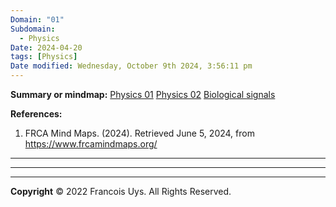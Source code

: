 ```yaml
---
Domain: "01"
Subdomain:
  - Physics
Date: 2024-04-20
tags: [Physics]
Date modified: Wednesday, October 9th 2024, 3:56:11 pm
---
```

**Summary or mindmap:**
[Physics 01](https://www.frcamindmaps.org/mindmaps/charliecox/physics1/physics1.html)
[Physics 02](https://www.frcamindmaps.org/mindmaps/charliecox/physics1/physics1.html)
[Biological signals](https://www.frcamindmaps.org/mindmaps/primarybits/biologicalsignals/biologicalsignals.html)

**References:**

1. FRCA Mind Maps. (2024). Retrieved June 5, 2024, from https://www.frcamindmaps.org/

------------------------------------------------------------------------------------------------------------------------------------------------------------------------------------------------------------------------------

---
---
**Copyright**
© 2022 Francois Uys. All Rights Reserved.